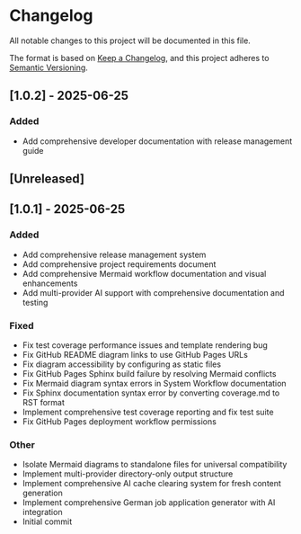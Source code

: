 # Changelog

All notable changes to this project will be documented in this file.

The format is based on [Keep a Changelog](https://keepachangelog.com/en/1.0.0/),
and this project adheres to [Semantic Versioning](https://semver.org/spec/v2.0.0.html).

## [1.0.2] - 2025-06-25

### Added
- Add comprehensive developer documentation with release management guide

## [Unreleased]
## [1.0.1] - 2025-06-25

### Added
- Add comprehensive release management system
- Add comprehensive project requirements document
- Add comprehensive Mermaid workflow documentation and visual enhancements
- Add multi-provider AI support with comprehensive documentation and testing

### Fixed
- Fix test coverage performance issues and template rendering bug
- Fix GitHub README diagram links to use GitHub Pages URLs
- Fix diagram accessibility by configuring as static files
- Fix GitHub Pages Sphinx build failure by resolving Mermaid conflicts
- Fix Mermaid diagram syntax errors in System Workflow documentation
- Fix Sphinx documentation syntax error by converting coverage.md to RST format
- Implement comprehensive test coverage reporting and fix test suite
- Fix GitHub Pages deployment workflow permissions

### Other
- Isolate Mermaid diagrams to standalone files for universal compatibility
- Implement multi-provider directory-only output structure
- Implement comprehensive AI cache clearing system for fresh content generation
- Implement comprehensive German job application generator with AI integration
- Initial commit
